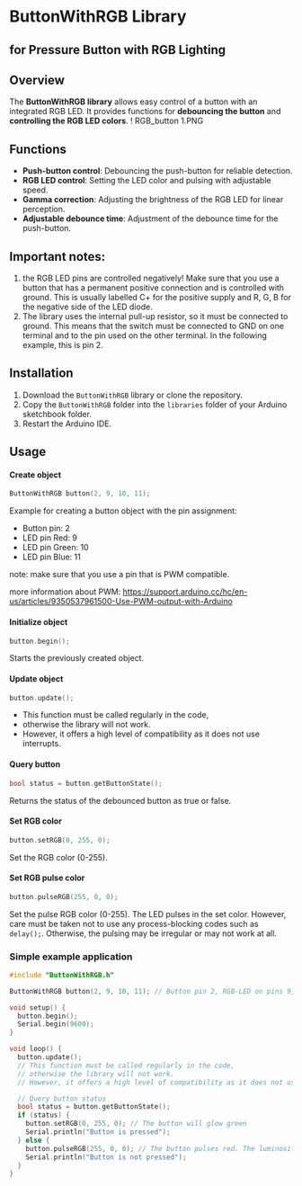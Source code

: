 # ButtonWithRGB Library 
## for Pressure Button with RGB Lighting

## Overview

The **ButtonWithRGB library** allows easy control of a button with an integrated RGB LED. It provides functions for **debouncing the button** and **controlling the RGB LED colors**.
! RGB_button 1.PNG
## Functions

- **Push-button control**: Debouncing the push-button for reliable detection.
- **RGB LED control**: Setting the LED color and pulsing with adjustable speed.
- **Gamma correction**: Adjusting the brightness of the RGB LED for linear perception.
- **Adjustable debounce time**: Adjustment of the debounce time for the push-button.

## Important notes:

 1. the RGB LED pins are controlled negatively! Make sure that you use a button that has a permanent positive connection and is controlled with ground. This is usually labelled C+ for the positive supply and R, G, B for the negative side of the LED diode.
 2. The library uses the internal pull-up resistor, so it must be connected to ground. This means that the switch must be connected to GND on one terminal and to the pin used on the other terminal. In the following example, this is pin 2.

## Installation

1. Download the `ButtonWithRGB` library or clone the repository.
2. Copy the `ButtonWithRGB` folder into the `libraries` folder of your Arduino sketchbook folder.
3. Restart the Arduino IDE.

## Usage
#### Create object
```cpp
ButtonWithRGB button(2, 9, 10, 11);
```

Example for creating a button object with the pin assignment:
- Button pin: 2 
- LED pin Red: 9
- LED pin Green: 10
- LED pin Blue: 11

note: make sure that you use a pin that is PWM compatible.

more information about PWM: https://support.arduino.cc/hc/en-us/articles/9350537961500-Use-PWM-output-with-Arduino

#### Initialize object
```cpp
button.begin();
```

Starts the previously created object.

#### Update object
```cpp
button.update();
```

- This function must be called regularly in the code, 
- otherwise the library will not work. 
- However, it offers a high level of compatibility as it does not use interrupts.

#### Query button
```cpp
bool status = button.getButtonState();
```

Returns the status of the debounced button as true or false.

#### Set RGB color
```cpp
button.setRGB(0, 255, 0);
```

Set the RGB color (0-255).

#### Set RGB pulse color
```cpp
button.pulseRGB(255, 0, 0);
```

Set the pulse RGB color (0-255). The LED pulses in the set color. However, care must be taken not to use any process-blocking codes such as `delay();`. Otherwise, the pulsing may be irregular or may not work at all.

### Simple example application

```cpp
#include "ButtonWithRGB.h"

ButtonWithRGB button(2, 9, 10, 11); // Button pin 2, RGB-LED on pins 9, 10, 11

void setup() {
  button.begin();
  Serial.begin(9600);
}

void loop() {
  button.update(); 
  // This function must be called regularly in the code, 
  // otherwise the library will not work. 
  // However, it offers a high level of compatibility as it does not use interrupts.

  // Query button status
  bool status = button.getButtonState();
  if (status) {
    button.setRGB(0, 255, 0); // The button will glow green
    Serial.println("Button is pressed");
  } else {
    button.pulseRGB(255, 0, 0); // The button pulses red. The luminosity is increased or decreased with the default value of 30ms.
    Serial.println("Button is not pressed");
  }
}
```
